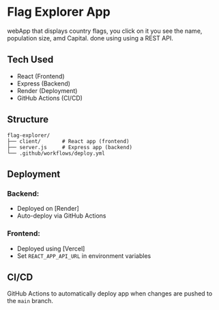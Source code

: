 #  Flag Explorer App

webApp that displays country flags, you click on it you see the name, population size, amd Capital. done using using a REST API.

## Tech Used
- React (Frontend)
- Express (Backend)
- Render (Deployment)
- GitHub Actions (CI/CD)

## Structure
```
flag-explorer/
├── client/       # React app (frontend)
├── server.js     # Express app (backend)
└── .github/workflows/deploy.yml
```

##  Deployment

### Backend:
- Deployed on [Render]
- Auto-deploy via GitHub Actions

### Frontend:
- Deployed using [Vercel]
- Set `REACT_APP_API_URL` in environment variables

## CI/CD
GitHub Actions to automatically deploy  app when changes are pushed to the `main` branch.
